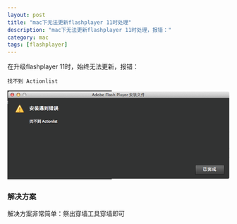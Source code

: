 ```yaml
---
layout: post
title: "mac下无法更新flashplayer 11时处理"
description: "mac下无法更新flashplayer 11时处理，报错："
category: mac
tags: [flashplayer]
---
```


在升级flashplayer 11时，始终无法更新，报错：
    
    找不到 Actionlist
    
![找不到 Actionlist](/img/articles/flashplayer-error.png)

### 解决方案

解决方案非常简单：祭出穿墙工具穿墙即可